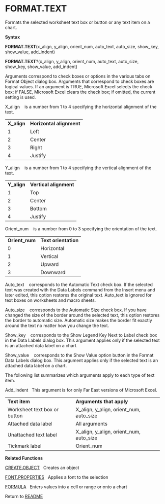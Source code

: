 # FORMAT.TEXT

Formats the selected worksheet text box or button or any text item on a
chart.

**Syntax**

**FORMAT.TEXT**(x\_align, y\_align, orient\_num, auto\_text, auto\_size,
show\_key, show\_value, add\_indent)

**FORMAT.TEXT**?(x\_align, y\_align, orient\_num, auto\_text,
auto\_size, show\_key, show\_value, add\_indent)

Arguments correspond to check boxes or options in the various tabs on
Format Object dialog box. Arguments that correspond to check boxes are
logical values. If an argument is TRUE, Microsoft Excel selects the
check box; if FALSE, Microsoft Excel clears the check box; if omitted,
the current setting is used.

X\_align&nbsp;&nbsp;&nbsp;&nbsp;is a number from 1 to 4 specifying the
horizontal alignment of the text.

|              |                          |
| ------------ | ------------------------ |
| **X\_align** | **Horizontal alignment** |
| 1            | Left                     |
| 2            | Center                   |
| 3            | Right                    |
| 4            | Justify                  |

Y\_align&nbsp;&nbsp;&nbsp;&nbsp;is a number from 1 to 4 specifying the
vertical alignment of the text.

|              |                        |
| ------------ | ---------------------- |
| **Y\_align** | **Vertical alignment** |
| 1            | Top                    |
| 2            | Center                 |
| 3            | Bottom                 |
| 4            | Justify                |

Orient\_num&nbsp;&nbsp;&nbsp;&nbsp;is a number from 0 to 3 specifying
the orientation of the text.

|                 |                      |
| --------------- | -------------------- |
| **Orient\_num** | **Text orientation** |
| 0               | Horizontal           |
| 1               | Vertical             |
| 2               | Upward               |
| 3               | Downward             |

Auto\_text&nbsp;&nbsp;&nbsp;&nbsp;corresponds to the Automatic Text
check box. If the selected text was created with the Data Labels command
from the Insert menu and later edited, this option restores the original
text. Auto\_text is ignored for text boxes on worksheets and macro
sheets.

Auto\_size&nbsp;&nbsp;&nbsp;&nbsp;corresponds to the Automatic Size
check box. If you have changed the size of the border around the
selected text, this option restores the border to automatic size.
Automatic size makes the border fit exactly around the text no matter
how you change the text.

Show\_key&nbsp;&nbsp;&nbsp;&nbsp;corresponds to the Show Legend Key Next
to Label check box in the Data Labels dialog box. This argument applies
only if the selected text is an attached data label on a chart.

Show\_value&nbsp;&nbsp;&nbsp;&nbsp;corresponds to the Show Value option
button in the Format Data Labels dialog box. This argument applies only
if the selected text is an attached data label on a chart.

The following list summarizes which arguments apply to each type of text
item.

Add\_indent&nbsp;&nbsp;&nbsp;This argument is for only Far East versions
of Microsoft Excel.

|                              |                                             |
| ---------------------------- | ------------------------------------------- |
| **Text item**                | **Arguments that apply**                    |
| Worksheet text box or button | X\_align, y\_align, orient\_num, auto\_size |
| Attached data label          | All arguments                               |
| Unattached text label        | X\_align, y\_align, orient\_num, auto\_size |
| Tickmark label               | Orient\_num                                 |

**Related Functions**

[CREATE.OBJECT](CREATE.OBJECT.md)&nbsp;&nbsp;&nbsp;Creates an object

[FONT.PROPERTIES](FONT.PROPERTIES.md)&nbsp;&nbsp;&nbsp;Applies a font to the selection

[FORMULA](FORMULA.md)&nbsp;&nbsp;&nbsp;Enters values into a cell or range or onto a
chart



Return to [README](README.md)

